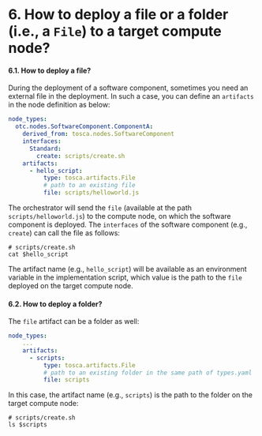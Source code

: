 # 6. How to deploy a file or a folder (i.e., a `File`) to a target compute node?

#### 6.1. How to deploy a file?

During the deployment of a software component, sometimes you need an external file in the deployment. In such a case,
you can define an `artifacts` in the node definition as below:

```yaml
node_types:
  otc.nodes.SoftwareComponent.ComponentA:
    derived_from: tosca.nodes.SoftwareComponent
    interfaces:
      Standard:
        create: scripts/create.sh
    artifacts:
      - hello_script:
          type: tosca.artifacts.File
          # path to an existing file
          file: scripts/helloworld.js
```

The orchestrator will send the `file` (available at the path `scripts/helloworld.js`) to the compute node, on which the
software component is deployed. The `interfaces` of the software component (e.g., `create`) can call the file as follows:

```shell script
# scripts/create.sh
cat $hello_script
```

The artifact name (e.g., `hello_script`) will be available as an environment variable in the implementation script,
which value is the path to the `file` deployed on the target compute node.

#### 6.2. How to deploy a folder?

The `file` artifact can be a folder as well:

```yaml
node_types:
    ...
    artifacts:
      - scripts:
          type: tosca.artifacts.File
          # path to an existing folder in the same path of types.yaml
          file: scripts
```

In this case, the artifact name (e.g., `scripts`) is the path to the folder on the target compute node:

```shell script
# scripts/create.sh
ls $scripts
```